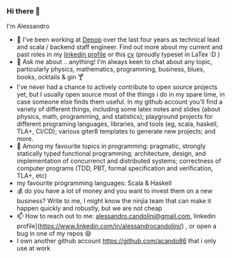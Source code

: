 ### Hi there 👋

I'm Alessandro

- 🔭  I've been working at [Depop](https://depop.com/) over the last four years as technical lead and scala / backend staff engineer. Find out more about my current and past roles in my [linkedin profile](https://www.linkedin.com/in/alessandrocandolini/) or this [cv](https://github.com/alessandrocandolini/cv-public) (proudly typeset in LaTex :D ) 
- 💬 Ask me about .. anything! I'm always keen to chat about any topic, particularly physics, mathematics, programming, business, blues, books, ocktails &  gin 🍸
- I've never had a chance to actively contribute to open source projects yet, but I usually open source most of the things i do in my spare time, in case someone else finds them useful. In my github account you'll find a variety of different things, including some latex notes and slides (about physics, math, programming, and statistics); playground projects for different programing languages, libraries, and tools (eg, scala, haskell, TLA+, CI/CD); various giter8 templates to generate new projects; and more. 
- 🌱 Among my favourite topics in programming: pragmatic, strongly statically typed functional programming; architecture, design, and implementation of concurrenct and distributed systems; correctness of computer programs (TDD, PBT, formal specification and verification, TLA+, etc) 
- my favourite programming languages: Scala & Haskell
- 💰 do you have a lot of money and you want to invest them on a new business? Write to me, I might know the ninjia team that can make it happen quickly and robustly, but we are not cheap
- 📫 How to reach out to me: alessandro.candolini@gmail.com, linkedin profile](https://www.linkedin.com/in/alessandrocandolini/) , or open a bug in one of my repos 😄 
- I own another github account https://github.com/acando86 that i only use at work


